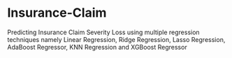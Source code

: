 # Insurance-Claim
Predicting Insurance Claim Severity Loss
using multiple regression techniques namely Linear Regression, Ridge Regression, Lasso Regression, AdaBoost Regressor, KNN Regression and XGBoost Regressor
